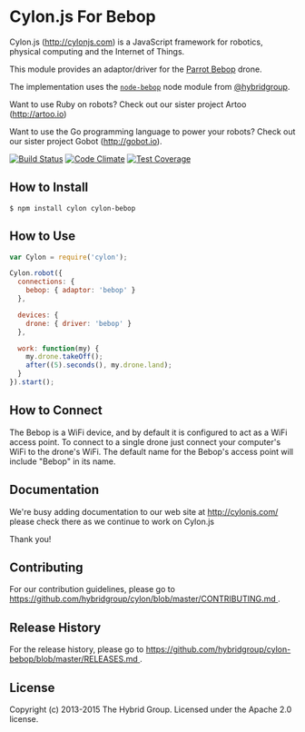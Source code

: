 # Cylon.js For Bebop

Cylon.js (http://cylonjs.com) is a JavaScript framework for robotics, physical computing and the Internet of Things.

This module provides an adaptor/driver for the [Parrot Bebop](http://www.parrot.com/products/bebop-drone/) drone.

The implementation uses the [`node-bebop`](https://github.com/hybridgroup/node-bebop) node module from [@hybridgroup](https://github.com/hybridgroup).

Want to use Ruby on robots? Check out our sister project Artoo (http://artoo.io)

Want to use the Go programming language to power your robots? Check out our sister project Gobot (http://gobot.io).

[![Build Status](https://secure.travis-ci.org/hybridgroup/cylon-bebop.png?branch=master)](http://travis-ci.org/hybridgroup/cylon-bebop) [![Code Climate](https://codeclimate.com/github/hybridgroup/cylon-bebop/badges/gpa.svg)](https://codeclimate.com/github/hybridgroup/cylon-bebop) [![Test Coverage](https://codeclimate.com/github/hybridgroup/cylon-bebop/badges/coverage.svg)](https://codeclimate.com/github/hybridgroup/cylon-bebop)

## How to Install

    $ npm install cylon cylon-bebop

## How to Use

```javascript
var Cylon = require('cylon');

Cylon.robot({
  connections: {
    bebop: { adaptor: 'bebop' }
  },

  devices: {
    drone: { driver: 'bebop' }
  },

  work: function(my) {
    my.drone.takeOff();
    after((5).seconds(), my.drone.land);
  }
}).start();
```

## How to Connect

The Bebop is a WiFi device, and by default it is configured to act as a WiFi access point. To connect to a single drone just connect your computer's WiFi to the drone's WiFi. The default name for the Bebop's access point will include "Bebop" in its name.

## Documentation

We're busy adding documentation to our web site at http://cylonjs.com/ please check there as we continue to work on Cylon.js

Thank you!

## Contributing

For our contribution guidelines, please go to [https://github.com/hybridgroup/cylon/blob/master/CONTRIBUTING.md
](https://github.com/hybridgroup/cylon/blob/master/CONTRIBUTING.md
).

## Release History

For the release history, please go to [https://github.com/hybridgroup/cylon-bebop/blob/master/RELEASES.md
](https://github.com/hybridgroup/cylon-bebop/blob/master/RELEASES.md
).

## License
Copyright (c) 2013-2015 The Hybrid Group. Licensed under the Apache 2.0 license.
